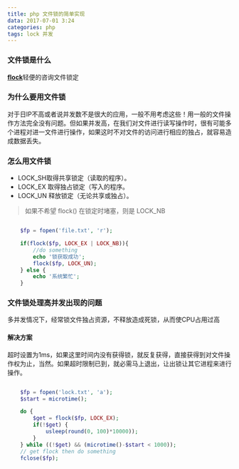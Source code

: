 ```yaml
---
title: php 文件锁的简单实现
data: 2017-07-01 3:24
categories: php
tags: lock 并发
---
```


### 文件锁是什么
[**flock**](http://php.net/manual/zh/function.flock.php)轻便的咨询文件锁定


### 为什么要用文件锁

对于日IP不高或者说并发数不是很大的应用，一般不用考虑这些！用一般的文件操作方法完全没有问题。但如果并发高，在我们对文件进行读写操作时，很有可能多个进程对进一文件进行操作，如果这时不对文件的访问进行相应的独占，就容易造成数据丢失。

### 怎么用文件锁

- LOCK_SH取得共享锁定（读取的程序）。
- LOCK_EX 取得独占锁定（写入的程序。
- LOCK_UN 释放锁定（无论共享或独占）。

> 如果不希望 flock() 在锁定时堵塞，则是 LOCK_NB

``` php  

    $fp = fopen('file.txt', 'r');

    if(flock($fp, LOCK_EX | LOCK_NB)){
        //do something
        echo '锁获取成功';
        flock($fp, LOCK_UN);
    } else {
        echo '系统繁忙';    
    }

```
### 文件锁处理高并发出现的问题
多并发情况下，经常锁文件独占资源，不释放造成死锁，从而使CPU占用过高
#### 解决方案
超时设置为1ms，如果这里时间内没有获得锁，就反复获得，直接获得到对文件操作权为止，当然。如果超时限制已到，就必需马上退出，让出锁让其它进程来进行操作。

``` php

    $fp = fopen('lock.txt', 'a');
    $start = microtime();

    do {
        $get = flock($fp, LOCK_EX); 
        if(!$get) {
            usleep(round(0, 100)*10000));
        }
    } while ((!$get) && (microtime()-$start < 1000));
    // get flock then do something
    fclose($fp);

```






